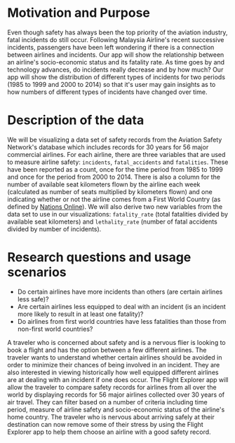 # Motivation and Purpose

Even though safety has always been the top priority of the aviation industry, fatal incidents do still occur. Following Malaysia Airline's recent successive incidents, passengers have been left wondering if there is a connection between airlines and incidents. Our app will show the relationship between an airline's socio-economic status and its fatality rate. As time goes by and technology advances, do incidents really decrease and by how much? Our app will show the distribution of different types of incidents for two periods (1985 to 1999 and 2000 to 2014) so that it's user may gain insights as to how numbers of different types of incidents have changed over time.


# Description of the data

We will be visualizing a data set of safety records from the Aviation Safety Network's database which includes records for 30 years for 56 major commercial airlines. For each airline, there are three variables that are used to measure airline safety: `incidents`, `fatal_accidents` and `fatalities`. These have been reported as a count, once for the time period from 1985 to 1999 and once for the period from 2000 to 2014. There is also a column for the number of available seat kilometers flown by the airline each week (calculated as number of seats multiplied by kilometers flown) and one indicating whether or not the airline comes from a First World Country (as defined by [Nations Online](https://www.nationsonline.org/oneworld/first_world.htm)). We will also derive two new variables from the data set to use in our visualizations: `fatality_rate` (total fatalities divided by available seat kilometers) and `lethality_rate` (number of fatal accidents divided by number of incidents). 

# Research questions and usage scenarios

- Do certain airlines have more incidents than others (are certain airlines less safe)?
- Are certain airlines less equipped to deal with an incident (is an incident more likely to result in at least one fatality)?
- Do airlines from first world countries have less fatalities than those from non-first world countries?

A traveler who is concerned about safety and is a nervous flier is looking to book a flight and has the option between a few different airlines. The traveler wants to understand whether certain airlines should be avoided in order to minimize their chances of being involved in an incident. They are also interested in viewing historically how well equipped different airlines are at dealing with an incident if one does occur. The Flight Explorer app will allow the traveler to compare safety records for airlines from all over the world by displaying records for 56 major airlines collected over 30 years of air travel. They can filter based on a number of criteria including time period, measure of airline safety and socio-economic status of the airline's home country. The traveler who is nervous about arriving safely at their destination can now remove some of their stress by using the Flight Explorer app to help them choose an airline with a good safety record.
